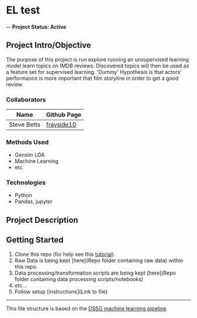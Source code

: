# EL test

#### -- Project Status: Active

## Project Intro/Objective
The purpose of this project is run explore running an unsupervised learning model learn topics on IMDB reviews.  Discovered topics will then be used as a feature set for supervised learning.  'Dummy' Hypothesis is that actors' performance is more important that film storyline in order to get a good review.  

### Collaborators
|Name     |  Github Page   |  
|---------|-----------------|
|Steve Betts | [frayside10](https://github.com/frayside10/ELTest.git)|

### Methods Used
* Gensim LDA 
* Machine Learning
* etc.

### Technologies
* Python
* Pandas, jupyter

## Project Description


## Getting Started

1. Clone this repo (for help see this [tutorial](https://help.github.com/articles/cloning-a-repository/)).
2. Raw Data is being kept [here](Repo folder containing raw data) within this repo.
3. Data processing/transformation scripts are being kept [here](Repo folder containing data processing scripts/notebooks)
4. etc...
5. Follow setup [instructions](Link to file)


---

This file structure is based on the [DSSG machine learning pipeline](https://github.com/dssg/hitchhikers-guide/tree/master/sources/curriculum/0_before_you_start/pipelines-and-project-workflow).
